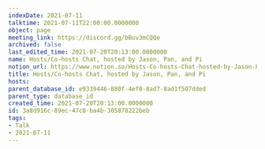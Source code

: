 ```yaml
---
indexDate: 2021-07-11
talktime: 2021-07-11T22:00:00.0000000
object: page
meeting_link: https://discord.gg/bBuv3mCQQe
archived: false
last_edited_time: 2021-07-20T20:13:00.0000000
name: Hosts/Co-hosts Chat, hosted by Jason, Pan, and Pi
notion_url: https://www.notion.so/Hosts-Co-hosts-Chat-hosted-by-Jason-Pan-and-Pi-3a8d916c89ec47c8ba4b305878222beb
title: Hosts/Co-hosts Chat, hosted by Jason, Pan, and Pi
hosts: 
parent_database_id: e9339446-880f-4ef0-8ad7-8ad1f507dded
parent_type: database_id
created_time: 2021-07-20T20:13:00.0000000
id: 3a8d916c-89ec-47c8-ba4b-305878222beb
tags:
- Talk
- 2021-07-11
---
```





